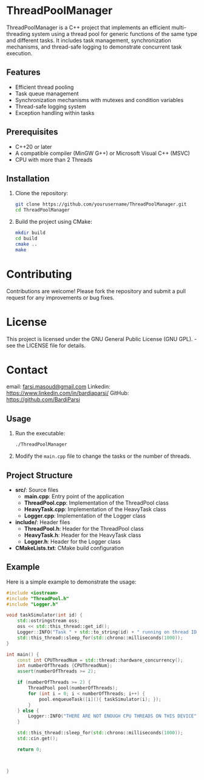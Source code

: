 # ThreadPoolManager

ThreadPoolManager is a C++ project that implements an efficient multi-threading system using a thread pool for generic functions of the same type and different tasks. It includes task management, synchronization mechanisms, and thread-safe logging to demonstrate concurrent task execution.

## Features

- Efficient thread pooling
- Task queue management
- Synchronization mechanisms with mutexes and condition variables
- Thread-safe logging system
- Exception handling within tasks

## Prerequisites

- C++20 or later
- A compatible compiler (MinGW G++) or Microsoft Visual C++ (MSVC)
- CPU with more than 2 Threads

## Installation

1. Clone the repository:

    ```sh
    git clone https://github.com/yourusername/ThreadPoolManager.git
    cd ThreadPoolManager
    ```

2. Build the project using CMake:

    ```sh
    mkdir build
    cd build
    cmake ..
    make
    ```
# Contributing
   Contributions are welcome! Please fork the repository and submit a pull request for any improvements or bug fixes.

# License
  This project is licensed under the GNU General Public License (GNU GPL). - see the LICENSE file for details.

# Contact
email: farsi.masoud@gmail.com
Linkedin: https://www.linkedin.com/in/bardiaparsi/
GitHub: https://github.com/BardiParsi

## Usage

1. Run the executable:

    ```sh
    ./ThreadPoolManager
    ```

2. Modify the `main.cpp` file to change the tasks or the number of threads.

## Project Structure

- **src/**: Source files
    - **main.cpp**: Entry point of the application
    - **ThreadPool.cpp**: Implementation of the ThreadPool class
    - **HeavyTask.cpp**: Implementation of the HeavyTask class
    - **Logger.cpp**: Implementation of the Logger class
- **include/**: Header files
    - **ThreadPool.h**: Header for the ThreadPool class
    - **HeavyTask.h**: Header for the HeavyTask class
    - **Logger.h**: Header for the Logger class
- **CMakeLists.txt**: CMake build configuration

## Example

Here is a simple example to demonstrate the usage:

```cpp
#include <iostream>
#include "ThreadPool.h"
#include "Logger.h"

void taskSimulator(int id) {
    std::ostringstream oss;
    oss << std::this_thread::get_id();
    Logger::INFO("Task " + std::to_string(id) + " running on thread ID: " + oss.str() + "\n");
    std::this_thread::sleep_for(std::chrono::milliseconds(1000));
}

int main() {
    const int CPUThreadNum = std::thread::hardware_concurrency();
    int numberOfThreads {CPUThreadNum};
    assert(numberOfThreads >= 2);

    if (numberOfThreads >= 2) {
        ThreadPool pool(numberOfThreads);
        for (int i = 0; i < numberOfThreads; i++) {
            pool.enqueueTask([i](){ taskSimulator(i); });
        }
    } else {
        Logger::INFO("THERE ARE NOT ENOUGH CPU THREADS ON THIS DEVICE");
    }

    std::this_thread::sleep_for(std::chrono::milliseconds(1000));
    std::cin.get();

    return 0;



}
